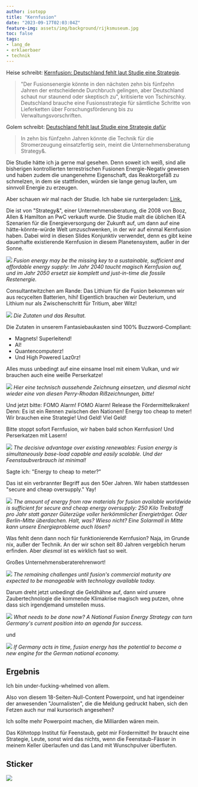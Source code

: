 ```yaml
---
author: isotopp
title: "Kernfusion"
date: "2023-09-17T02:03:04Z"
feature-img: assets/img/background/rijksmuseum.jpg
toc: false
tags:
- lang_de
- erklaerbaer
- technik
---
```


Heise schreibt:
[Kernfusion: Deutschland fehlt laut Studie eine Strategie](https://www.heise.de/news/Kernfusion-Deutschland-fehlt-laut-Studie-eine-Strategie-9307661.html).
> "Der Fusionsenergie könnte in den nächsten zehn bis fünfzehn Jahren der entscheidende Durchbruch gelingen, 
> aber Deutschland schaut nur staunend oder skeptisch zu", kritisierte von Tschirschky. 
> Deutschland brauche eine Fusionsstrategie für sämtliche Schritte von Lieferketten über Forschungsförderung bis zu Verwaltungsvorschriften.

Golem schreibt:
[Deutschland fehlt laut Studie eine Strategie dafür](https://www.golem.de/news/kernfusion-vor-durchbruch-deutschland-fehlt-laut-studie-eine-strategie-dafuer-2309-177715.html)
> In zehn bis fünfzehn Jahren könnte die Technik für die Stromerzeugung einsatzfertig sein, meint die Unternehmensberatung Strategy&.

Die Studie hätte ich ja gerne mal gesehen.
Denn soweit ich weiß, sind alle bisherigen kontrollierten terrestrischen Fusionen Energie-Negativ gewesen 
und haben zudem die unangenehme Eigenschaft, das Reaktorgefäß zu schmelzen, in dem sie stattfinden, würden sie lange genug laufen,
um sinnvoll Energie zu erzeugen.

Aber schauen wir mal nach der Studie.
Ich habe sie runtergeladen:
[Link](https://www.strategyand.pwc.com/de/en/industries/energy-utilities-resources/the-fusion-revolution/strategyand-fusion-energy.pdf)[.](/uploads/2023/09/strategyand-fusion-energy.pdf)

Die ist von "Strategy&", einer Unternehmensberatung, die 2008 von Booz, Allen & Hamilton an PwC verkauft wurde.
Die Studie malt die üblichen IEA Szenarien für die Energieversorgung der Zukunft auf,
um dann auf eine hätte-könnte-würde Welt umzuschwenken, in der wir auf einmal Kernfusion haben.
Dabei wird in diesen Slides Konjunktiv verwendet, denn es gibt keine dauerhafte existierende Kernfusion in diesem Planetensystem, außer in der Sonne.

![](/uploads/2023/09/strategyand-04.jpg)
*Fusion energy may be the missing key to a sustainable, sufficient and affordable energy supply:
Im Jahr 2040 taucht magisch Kernfusion auf, und im Jahr 2050 ersetzt sie komplett und just-in-time die fossile Restenergie.*

Consultantwitzchen am Rande: 
Das Lithium für die Fusion bekommen wir aus recycelten Batterien, hihi!
Eigentlich brauchen wir Deuterium, und Lithium nur als Zwischenschritt für Tritium, aber Witz!

![](/uploads/2023/09/strategyand-05.jpg)
*Die Zutaten und das Resultat.*

Die Zutaten in unserem Fantasiebaukasten sind 100% Buzzword-Compliant:

- Magnets! Superleitend!
- AI!
- Quantencomputerz!
- Und High Powered Laz0rz!

Alles muss unbedingt auf eine einsame Insel mit einem Vulkan, und wir brauchen auch eine weiße Perserkatze!

![](/uploads/2023/09/strategyand-06.jpg)
*Hier eine technisch aussehende Zeichnung einsetzen, und diesmal nicht wieder eine von diesen Perry-Rhodan Rißzeichnungen, bitte!*

Und jetzt bitte: FOMO Alarm! FOMO Alarm! Release the Fördermittelkraken!
Denn: Es ist ein Rennen zwischen den Nationen!
Energy too cheap to meter!
Wir brauchen eine Strategie!
Und Geld!
Viel Geld!

Bitte stoppt sofort Fernfusion, wir haben bald schon Kernfusion! 
Und Perserkatzen mit Lasern!

![](/uploads/2023/09/strategyand-08.jpg)
*The decisive advantage over existing renewables: Fusion energy is simultaneously base-load capable and easily scalable.
Und der Feenstaubverbrauch ist minimal!*

Sagte ich: "Energy to cheap to meter?"

Das ist ein verbrannter Begriff aus den 50er Jahren.
Wir haben stattdessen "secure and cheap oversupply."
Yay!

![](/uploads/2023/09/strategyand-09.jpg)
*The amount of energy from raw materials for fusion available worldwide is sufficient for secure and cheap energy oversupply:
250 Kilo Treibstoff pro Jahr statt ganzer Güterzüge voller herkömmlicher Energieträger.
Oder Berlin-Mitte überdachen.
Halt, was?
Wieso nicht? Eine Solarmall in Mitte kann unsere Energieprobleme auch lösen?*

Was fehlt denn dann noch für funktionierende Kernfusion?
Naja, im Grunde nix, außer der Technik.
An der wir schon seit 80 Jahren vergeblich herum erfinden.
Aber *diesmal* ist es wirklich fast so weit.

Großes Unternehmensberaterehrenwort!

![](/uploads/2023/09/strategyand-11.jpg)
*The remaining challenges until fusion's commercial maturity are expected to be manageable with technology available today.*

Darum dreht jetzt unbedingt die Geldhähne auf,
dann wird unsere Zaubertechnologie die kommende Klimakrise magisch weg putzen,
ohne dass sich irgendjemand umstellen muss.

![](/uploads/2023/09/strategyand-15.jpg)
*What needs to be done now?
A National Fusion Energy Strategy can turn Germany's current position into an agenda for success.*

und

![](/uploads/2023/09/strategyand-16.jpg)
*If Germany acts in time, fusion energy has the potential to become a new engine for the German national economy.*

## Ergebnis

Ich bin under-fucking-whelmed von allem.

Also von diesem 18-Seiten-Null-Content Powerpoint,
und hat irgendeiner der anwesenden "Journalisten", die die Meldung gedruckt haben, sich den Fetzen auch nur mal kursorisch angesehen?

Ich sollte mehr Powerpoint machen, die Milliarden wären mein.

Das Köhntopp Institut für Feenstaub, gebt mir Fördermittel!
Ihr braucht eine Strategie, Leute, sonst wird das nichts, 
wenn die Feenstaub-Fässer in meinem Keller überlaufen und das Land mit Wunschpulver überfluten.

## Sticker

![](/uploads/2023/09/fernfusion.png)
